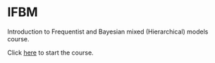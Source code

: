 # IFBM
Introduction to Frequentist and Bayesian mixed (Hierarchical) models course.

Click [here](https://rawgit.com/andrewcparnell/IFBM/master/Timetable.html) to start the course. 
